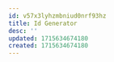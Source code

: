 ```yaml
---
id: v57x3lyhzmbniud0nrf93hz
title: Id Generator
desc: ''
updated: 1715634674180
created: 1715634674180
---
```

